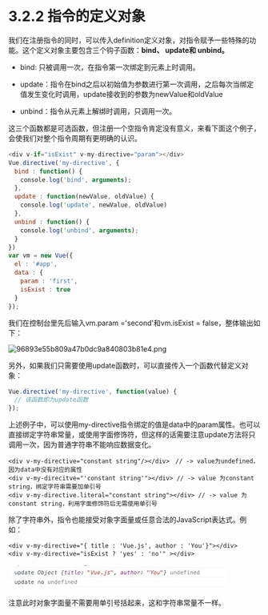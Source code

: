 <!--
 * @Author: zhanglingdi
 * @Date: 2019-12-03 16:57:12
 * @Email: 980583728@qq.com
 * @Company: Sinovatio
 * @version: v0.0.1
 * @LastEditors: zhanglingdi
 * @LastEditTime: 2019-12-04 09:21:05
 * @Description: test
 -->
# 3.2.2 指令的定义对象

我们在注册指令的同时，可以传入definition定义对象，对指令赋予一些特殊的功能。这个定义对象主要包含三个钩子函数：**bind、 update和 unbind。**

+ bind: 只被调用一次，在指令第一次绑定到元素上时调用。

+ update：指令在bind之后以初始值为参数进行第一次调用，之后每次当绑定值发生变化时调用，update接收到的参数为newValue和oldValue

+ unbind：指令从元素上解绑时调用，只调用一次。

这三个函数都是可选函数，但注册一个空指令肯定没有意义，来看下面这个例子，会使我们对整个指令周期有更明确的认识。

```javascript
<div v-if="isExist" v-my-directive="param"></div>
Vue.directive('my-directive', {
　bind : function() {
　　console.log('bind', arguments);
　},
　update : function(newValue, oldValue) {
　　console.log('update', newValue, oldValue)
　},
　unbind : function() {
　　console.log('unbind', arguments);
　}
})
var vm = new Vue({
　el : '#app',
　data : {
　　param : 'first',
　　isExist : true
　}
});
```

我们在控制台里先后输入vm.param ='second'和vm.isExist = false，整体输出如下：

![96893e55b809a47b0dc9a840803b81e4.png](en-resource://database/651:1)

另外，如果我们只需要使用update函数时，可以直接传入一个函数代替定义对象：

```javascript
Vue.directive('my-directive', function(value) {
　// 该函数即为update函数
});
```
上述例子中，可以使用my-directive指令绑定的值是data中的param属性。也可以直接绑定字符串常量，或使用字面修饰符，但这样的话需要注意update方法将只调用一次，因为普通字符串不能响应数据变化。

```
<div v-my-directive="constant string"/></div>　// -> value为undefined，因为data中没有对应的属性
<div v-my-direcitve="'constant string'"></div> // -> value 为constant string，绑定字符串需要加单引号
<div v-my-directive.literal="constant string"></div> // -> value 为constant string，利用字面修饰符后无需使用单引号
```
除了字符串外，指令也能接受对象字面量或任意合法的JavaScript表达式。例如：

```
<div v-my-directive="{ title : 'Vue.js', author : 'You'}"></div>
<div v-my-directive="isExist ? 'yes' : 'no'" ></div>
```

![zhiling](../../images/image6.png)

注意此时对象字面量不需要用单引号括起来，这和字符串常量不一样。